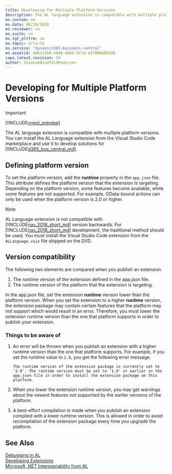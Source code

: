 ```yaml
---
title: Developing for Multiple Platform Versions
description: The AL language extension is compatible with multiple platform versions for developing solutions in marketplace. 
ms.custom: na
ms.date: 08/20/2018
ms.reviewer: na
ms.suite: na
ms.tgt_pltfrm: na
ms.topic: article
ms.service: "dynamics365-business-central"
ms.assetid: ddb133b9-e940-4db8-bf3a-e5f906600188
caps.latest.revision: 24
author: SusanneWindfeldPedersen
---
```


# Developing for Multiple Platform Versions   

> [!IMPORTANT]  
> [!INCLUDE[vnext_preview](includes/vnext_preview.md)]

The AL language extension is compatible with multiple platform versions. You can install the AL Language extension from the Visual Studio Code marketplace and use it to develop solutions for [!INCLUDE[d365_bus_central_md](includes/d365_bus_central_md.md)].

## Defining platform version
To set the platform version, add the **runtime** property in the `app.json` file. This attribute defines the platform version that the extension is targeting. Depending on the platform version, some features become available, while some features are not supported. For example, OData-bound actions can only be used when the platform version is 2.0 or higher. 

<!-- For more information about bound actions, see [Bound Actions]().   -->

> [!NOTE]  
> AL Language extension is not compatible with [!INCLUDE[nav_2018_short_md](includes/nav_2018_short_md.md)] version backwards. For [!INCLUDE[nav_2018_short_md](includes/nav_2018_short_md.md)] development, the traditional method should be used. You must install the Visual Studio Code extension from the `ALLanguage.vsix` file shipped on the DVD. 

## Version compatibility

The following two elements are compared when you publish an extension.
1. The runtime version of the extension defined in the app.json file.
2. The runtime version of the platform that the extension is targeting.

In the app.json file, set the extension **runtime** version lower than the platform version. When you set the extension to a higher **runtime** version, the extension package may contain certain features that the platform may not support which would result in an error. Therefore, you must lower the extension runtime version than the one that platform supports in order to publish your extension.

### Things to be aware of
1. An error will be thrown when you publish an extension with a higher runtime version than the one that platform supports. For example, if you set the runtime value to `2.0`, you get the following error message. 

    ```
    The runtime version of the extension package is currently set to '2.0'. The runtime version must be set to '1.0' or earlier in the app.json file in order to install the extension package on this platform.
    ```
2. When you lower the extension runtime version, you may get warnings about the newest features not supported by the earlier versions of the platform.

3. A best-effort compilation is made when you publish an extension complied with a lower runtime version. This is allowed in order to avoid recompilation of the extension package every time you upgrade the platform. 

## See Also
[Debugging in AL](devenv-debugging.md)  
[Developing Extensions](devenv-dev-overview.md)  
[Microsoft .NET Interoperability from AL](devenv-get-started-call-dotnet-from-al.md)  
